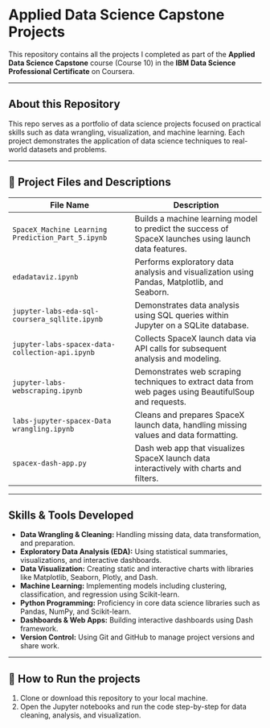 # Applied Data Science Capstone Projects

This repository contains all the projects I completed as part of the **Applied Data Science Capstone** course (Course 10) in the **IBM Data Science Professional Certificate** on Coursera.

---

## About this Repository

This repo serves as a portfolio of data science projects focused on practical skills such as data wrangling, visualization, and machine learning. Each project demonstrates the application of data science techniques to real-world datasets and problems.

---

## 📂 Project Files and Descriptions

| File Name                                  | Description                                                                                           |
|--------------------------------------------|---------------------------------------------------------------------------------------------------|
| `SpaceX_Machine Learning Prediction_Part_5.ipynb` | Builds a machine learning model to predict the success of SpaceX launches using launch data features. |
| `edadataviz.ipynb`                         | Performs exploratory data analysis and visualization using Pandas, Matplotlib, and Seaborn.         |
| `jupyter-labs-eda-sql-coursera_sqllite.ipynb` | Demonstrates data analysis using SQL queries within Jupyter on a SQLite database.                   |
| `jupyter-labs-spacex-data-collection-api.ipynb` | Collects SpaceX launch data via API calls for subsequent analysis and modeling.                    |
| `jupyter-labs-webscraping.ipynb`           | Demonstrates web scraping techniques to extract data from web pages using BeautifulSoup and requests. |
| `labs-jupyter-spacex-Data wrangling.ipynb` | Cleans and prepares SpaceX launch data, handling missing values and data formatting.                |
| `spacex-dash-app.py`                       | Dash web app that visualizes SpaceX launch data interactively with charts and filters.              |

---

## Skills & Tools Developed

- **Data Wrangling & Cleaning:** Handling missing data, data transformation, and preparation.
- **Exploratory Data Analysis (EDA):** Using statistical summaries, visualizations, and interactive dashboards.
- **Data Visualization:** Creating static and interactive charts with libraries like Matplotlib, Seaborn, Plotly, and Dash.
- **Machine Learning:** Implementing models including clustering, classification, and regression using Scikit-learn.
- **Python Programming:** Proficiency in core data science libraries such as Pandas, NumPy, and Scikit-learn.
- **Dashboards & Web Apps:** Building interactive dashboards using Dash framework.
- **Version Control:** Using Git and GitHub to manage project versions and share work.

---

## 🚀 How to Run the projects

1. Clone or download this repository to your local machine.
2. Open the Jupyter notebooks and run the code step-by-step for data cleaning, analysis, and visualization.
